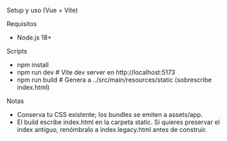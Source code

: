 Setup y uso (Vue + Vite)

Requisitos
- Node.js 18+

Scripts
- npm install
- npm run dev  # Vite dev server en http://localhost:5173
- npm run build # Genera a ../src/main/resources/static (sobrescribe index.html)

Notas
- Conserva tu CSS existente; los bundles se emiten a assets/app.
- El build escribe index.html en la carpeta static. Si quieres preservar el index antiguo, renómbralo a index.legacy.html antes de construir.

